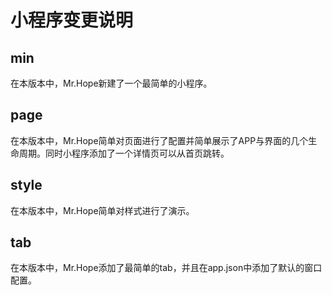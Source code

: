# 小程序变更说明

## min

在本版本中，Mr.Hope新建了一个最简单的小程序。

## page

在本版本中，Mr.Hope简单对页面进行了配置并简单展示了APP与界面的几个生命周期。同时小程序添加了一个详情页可以从首页跳转。

## style

在本版本中，Mr.Hope简单对样式进行了演示。

## tab

在本版本中，Mr.Hope添加了最简单的tab，并且在app.json中添加了默认的窗口配置。